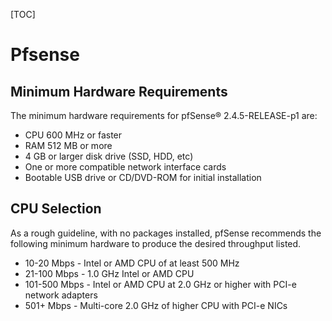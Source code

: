 [TOC]



# Pfsense



## Minimum Hardware Requirements

The minimum hardware requirements for pfSense® 2.4.5-RELEASE-p1 are:

- CPU 600 MHz or faster
- RAM 512 MB or more
- 4 GB or larger disk drive (SSD, HDD, etc)
- One or more compatible network interface cards
- Bootable USB drive or CD/DVD-ROM for initial installation



## CPU Selection

As a rough guideline, with no packages installed, pfSense recommends the following minimum
hardware to produce the desired throughput listed.

- 10-20 Mbps - Intel or AMD CPU of at least 500 MHz
- 21-100 Mbps - 1.0 GHz Intel or AMD CPU
- 101-500 Mbps - Intel or AMD CPU at 2.0 GHz or higher with PCI-e network adapters
- 501+ Mbps - Multi-core 2.0 GHz of higher CPU with PCI-e NICs
